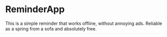 # ReminderApp
This is a simple reminder that works offline, without annoying ads. Reliable as a spring from a sofa and absolutely free.
